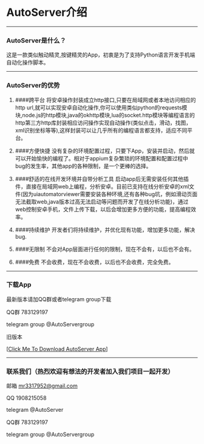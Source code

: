 # AutoServer介绍

------------

### AutoServer是什么？

这是一款类似触动精灵,按键精灵的App，初衷是为了支持Python语言开发手机端自动化操作脚本。

------------

### AutoServer的优势

1. ####跨平台
将安卓操作封装成立http接口,只要在局域网或者本地访问相应的http url,就可以实现安卓自动化操作,你可以使用类似python的requests模块,node.js的http模块,java的okhttp模块,lua的socket.http模块等编程语言的http第三方http库封装相应访问操作实现自动操作(类似点击，滑动，找图，xml识别坐标等等),这样封装可以让几乎所有的编程语言都支持，适应不同平台。

2. ####方便快捷
没有复杂的环境配置过程，只要下App，安装并启动，然后就可以开始愉快的编程了。相对于appium复杂繁琐的环境配置和配置过程中bug的发生率，其他app的各种限制，是一个更棒的选择。

3. ####舒适的在线开发环境并自带分析工具
启动app后无需安装任何其他插件，直接在局域网web上编程，分析安卓。目前已支持在线分析安卓的xml文件(因为uiautomatorviewer需要安装各种环境,还有各种bug坑，例如滑动页面无法截取web,java版本过高无法启动等问题而开发了在线分析功能)，通过web控制安卓手机，文件上传下载，以后会增加更多方便的功能，提高编程效率。

4. ####持续维护
开发者们将持续维护，并优化现有功能，增加更多功能，解决bug.

4. ####无限制
不会对App层面进行任何的限制，现在不会有，以后也不会有。

5. ####免费
不会收费，现在不会收费，以后也不会收费，完全免费。

------------

### 下载App

最新版本请加QQ群或者telegram group下载

QQ群 783129197

telegram group @AutoServergroup

旧版本

[[Click Me To Download AutoServer App](https://github.com/MarsDiplomatToEarth/AutoServerApp/blob/master/autoserver1.1.5.apk?raw=true "Click Me To Download AutoServer App")]

------------

### 联系我们（热烈欢迎有想法的开发者加入我们项目一起开发）

邮箱 mr3317952@gmail.com

QQ 1908215058

telegram @AutoServer

QQ群 783129197

telegram group @AutoServergroup
